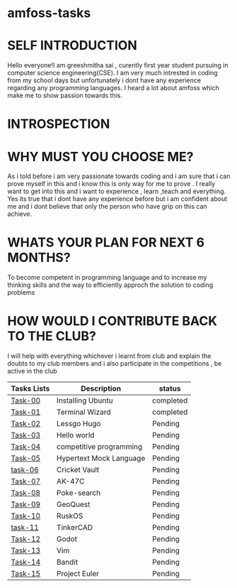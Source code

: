# amfoss-tasks

# SELF INTRODUCTION

Hello everyone!I am greeshmitha sai , curently first year student pursuing in computer science engineering(CSE). I am very much intrested in coding from my school days but unfortunately i dont have any experience regarding any programming languages. I heard a lot about amfoss which make me to show passion towards this.

# INTROSPECTION
# WHY MUST YOU CHOOSE ME?

As i told before i am very passionate towards coding and i am sure that i can prove myself in this and i know this is only way for me to prove . I really want to get into this and i want to experience , learn ,teach and everything. Yes its true that i dont have any experience before but i am confident about me and i dont believe that only the person who have grip on this can achieve.

# WHATS YOUR PLAN FOR NEXT 6 MONTHS?

To become competent in programming language and to increase my thinking skills and the way to efficiently approch the solution to coding problems

# HOW WOULD I CONTRIBUTE BACK TO THE CLUB?

I will help with everything whichever i learnt from club and explain the doubts to my club members and i also participate in the competitions , be active in the club

**Tasks Lists**|**Description**|**status**
--------------|---------------|---------------
[Task-00](https://github.com/greeshmithasai006/amfoss-tasks/tree/main/task%2000)|Installing Ubuntu|completed
[Task-01](https://github.com/greeshmithasai006/amfoss-tasks/tree/main/task%2001)|Terminal Wizard|completed
[Task-02](https://github.com/greeshmithasai006/amfoss-tasks/tree/main/task%2002)|Lessgo Hugo|Pending
[Task-03](https://github.com/greeshmithasai006/amfoss-tasks/tree/main/task%2003)|Hello world|Pending
[Task-04](https://github.com/greeshmithasai006/amfoss-tasks/tree/main/task%2004)|competitive programming|Pending
[Task-05](https://github.com/greeshmithasai006/amfoss-tasks/tree/main/task%2005)|Hypertext Mock Language|Pending
[task-06](https://github.com/greeshmithasai006/amfoss-tasks/tree/main/task%2006)|Cricket Vault|Pending
[Task-07](https://github.com/greeshmithasai006/amfoss-tasks/tree/main/task%2007)|AK-47C|Pending
[Task-08](https://github.com/greeshmithasai006/amfoss-tasks/tree/main/task%2008)|Poke-search|Pending
[Task-09](https://github.com/greeshmithasai006/amfoss-tasks/tree/main/task%2009)|GeoQuest|Pending
[Task-10](https://github.com/greeshmithasai006/amfoss-tasks/tree/main/task%2010)|RuskOS|Pending
[task-11](https://github.com/greeshmithasai006/amfoss-tasks/tree/main/task%2011)|TinkerCAD|Pending
[Task-12](https://github.com/greeshmithasai006/amfoss-tasks/tree/main/task%2012)|Godot|Pending
[Task-13](https://github.com/greeshmithasai006/amfoss-tasks/tree/main/task%2013)|Vim|Pending
[Task-14](https://github.com/greeshmithasai006/amfoss-tasks/tree/main/task%2014)|Bandit|Pending
[Task-15](https://github.com/greeshmithasai006/amfoss-tasks/tree/main/task%2015)|Project Euler|Pending


